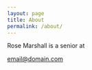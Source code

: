 ```yaml
---
layout: page
title: About
permalink: /about/
---
```


Rose Marshall is a senior at

[email@domain.com](mailto:rose.marshall@mymail.champlain.edu)
